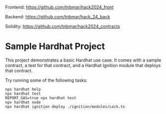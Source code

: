 Frontend: https://github.com/tnbmar/hack2024_front

Backend: https://github.com/tnbmar/hack_24_back

Solidity: https://github.com/tnbmar/hack2024_contracts


# Sample Hardhat Project

This project demonstrates a basic Hardhat use case. It comes with a sample contract, a test for that contract, and a Hardhat Ignition module that deploys that contract.

Try running some of the following tasks:

```shell
npx hardhat help
npx hardhat test
REPORT_GAS=true npx hardhat test
npx hardhat node
npx hardhat ignition deploy ./ignition/modules/Lock.ts
```
